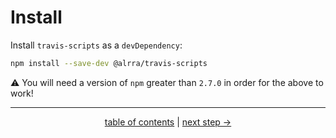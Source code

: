 # Install

Install `travis-scripts` as a `devDependency`:

```bash
npm install --save-dev @alrra/travis-scripts
```

:warning: You will need a version of `npm` greater than `2.7.0`
in order for the above to work!

---

<div align="center">
    <a href="../README.md#usage">table of contents</a> |
    <a href="github-deploy-keys.md">next step →</a>
</div>
